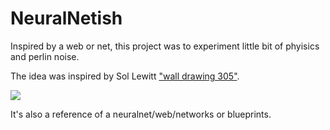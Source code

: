 # NeuralNetish

Inspired by a web or net, this project was to experiment little bit of phyisics and perlin noise.

The idea was inspired by Sol Lewitt ["wall drawing 305"](https://massmoca.org/event/walldrawing305/).

![](neuralnet.gif)

It's also a reference of a neuralnet/web/networks or blueprints.